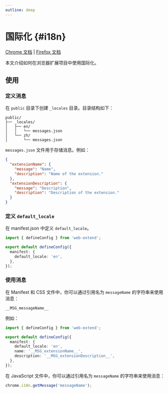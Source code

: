 ```yaml
---
outline: deep
---
```


# 国际化 {#i18n}

[Chrome 文档](https://developer.chrome.com/docs/extensions/reference/i18n) | [Firefox 文档](https://developer.mozilla.org/en-US/docs/Mozilla/Add-ons/WebExtensions/API/i18n)

本文介绍如何在浏览器扩展项目中使用国际化。

## 使用

### 定义消息

在 `public` 目录下创建 `_locales` 目录。目录结构如下：

```
public/
├── _locales/
│   ├── en/
│   │   └── messages.json
│   └── zh/
│       └── messages.json
```

`messages.json` 文件用于存储消息。例如：

```json [public/_locales/en/messages.json]
{
  "extensionName": {
    "message": "Name",
    "description": "Name of the extension."
  },
  "extensionDescription": {
    "message": "Description",
    "description": "Description of the extension."
  }
}
```

### 定义 `default_locale`

在 manifest.json 中定义 `default_locale`。

```ts [web-extend.config.ts]
import { defineConfig } from 'web-extend';

export default defineConfig({
  manifest: {
    default_locale: 'en',
  },
});
```

### 使用消息

在 Manifest 和 CSS 文件中，你可以通过引用名为 `messageName` 的字符串来使用消息：

```
__MSG_messageName__
```

例如：

```ts [web-extend.config.ts]
import { defineConfig } from 'web-extend';

export default defineConfig({
  manifest: {
    default_locale: 'en',
    name: '__MSG_extensionName__',
    description: '__MSG_extensionDescription__',
  },
});
```

在 JavaScript 文件中，你可以通过引用名为 `messageName` 的字符串来使用消息：

```js
chrome.i18n.getMessage('messageName');
```
